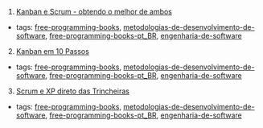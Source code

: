 1. [Kanban e Scrum - obtendo o melhor de ambos](http://www.infoq.com/br/minibooks/kanban-scrum-minibook)
  * tags: [free-programming-books](tags/free-programming-books.md), [metodologias-de-desenvolvimento-de-software](tags/metodologias-de-desenvolvimento-de-software.md), [free-programming-books-pt_BR](tags/free-programming-books-pt_BR.md), [engenharia-de-software](tags/engenharia-de-software.md)
2. [Kanban em 10 Passos](http://www.infoq.com/br/minibooks/priming-kanban-jesper-boeg)
  * tags: [free-programming-books](tags/free-programming-books.md), [metodologias-de-desenvolvimento-de-software](tags/metodologias-de-desenvolvimento-de-software.md), [free-programming-books-pt_BR](tags/free-programming-books-pt_BR.md), [engenharia-de-software](tags/engenharia-de-software.md)
3. [Scrum e XP direto das Trincheiras](http://www.infoq.com/br/minibooks/scrum-xp-from-the-trenches)
  * tags: [free-programming-books](tags/free-programming-books.md), [metodologias-de-desenvolvimento-de-software](tags/metodologias-de-desenvolvimento-de-software.md), [free-programming-books-pt_BR](tags/free-programming-books-pt_BR.md), [engenharia-de-software](tags/engenharia-de-software.md)
